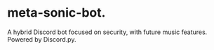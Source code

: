 # meta-sonic-bot.
A hybrid Discord bot focused on security, with future music features. Powered by Discord.py.
